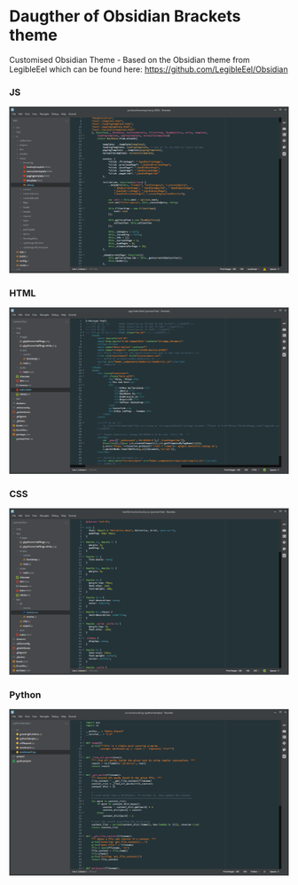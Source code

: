 Daugther of Obsidian Brackets theme
=======

Customised Obsidian Theme - Based on the Obsidian theme from LegibleEel which can be found here: https://github.com/LegibleEel/Obsidian

### JS
![JS](/screenshots/js.png)

### HTML
![HTML](/screenshots/html.png)

### CSS
![CSS](/screenshots/css.png)

### Python
![Python](/screenshots/python.png)
